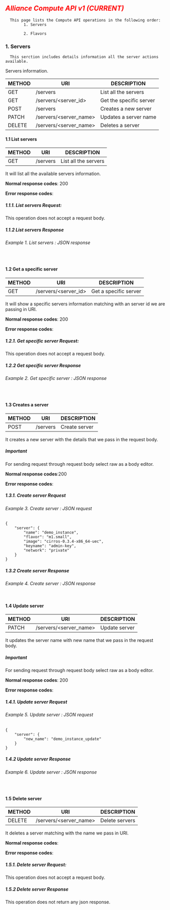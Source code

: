 ## *<font color='red'>Alliance Compute API v1 (CURRENT)</font>*
      
      This page lists the Compute API operations in the following order: 
            1. Servers
            
            2. Flavors
      
      
###  1. Servers
      
      This serction includes details information all the server actions available.

  <p>
  Servers information.
  </p>


METHOD  |  URI                                        |DESCRIPTION
--------|---------------------------------------------|-------------
GET     | /servers                                    |List all the servers
GET     | /servers/\<server_id>                        |Get the specific server 
POST    | /servers                                    |Creates a new server
PATCH   | /servers/\<server_name>                      |Updates a server name
DELETE  | /servers/\<server_name>                      |Deletes a server



#### 1.1 List servers

METHOD  |  URI                        |DESCRIPTION
--------|---------------------------- |-------------
GET     | /servers                    |List all the servers

<p>
It will list all the available servers information.
</p>

<p><b>Normal response codes</b>: 200
</p>
<p><b>Error response codes</b>: 
</p>
     
##### 1.1.1. List servers Request:

This operation does not accept a request body.

##### 1.1.2 List servers Response

###### Example 1. List servers : JSON response

```


```

#### 1.2  Get a specific server


METHOD  |  URI                        |DESCRIPTION
--------|---------------------------- |-------------
GET     | /servers/<server_id>        |Get a specific server

<p>
It will show a specific servers information matching with an server id we are passing in URI.
</p>

<p><b>Normal response codes</b>: 200 
</p>
<p><b>Error response codes</b>: 
</p>

     
##### 1.2.1. Get specific server Request:

This operation does not accept a request body.


##### 1.2.2 Get specific server Response

###### Example 2. Get specific server : JSON response

```


```

#### 1.3  Creates a server

METHOD  |  URI                        |DESCRIPTION
--------|---------------------------- |-------------
POST    | /servers                    |Create server

<p>
It creates a new server with the details that we pass in the request body.
</p>

##### Important 

<p>
For sending request through request body select raw as a body editor.
</p>

<p><b>Normal response codes</b>:200 
</p>
<p><b>Error response codes</b>: 
</p>

     
##### 1.3.1. Create server Request


###### Example 3. Create server : JSON request

```
{
    "server": {
        "name": "demo_instance",
        "flavor": "m1.small",
        "image": "cirros-0.3.4-x86_64-uec",
        "keyname": "admin-key",
        "network": "private"
    }
} 

```


##### 1.3.2 Create server Response

###### Example 4. Create server : JSON response

```

```

#### 1.4  Update server

METHOD  |  URI                        |DESCRIPTION
--------|---------------------------- |-------------
PATCH   | /servers/<server_name>      |Update server

<p>
It updates the server name with new name that we pass in the request body.
</p>

##### Important 

<p>
For sending request through request body select raw as a body editor.
</p>

<p><b>Normal response codes</b>: 200
</p>
<p><b>Error response codes</b>: 
</p>

     
##### 1.4.1. Update server Request


###### Example 5. Update server : JSON request

```
{
    "server": {
        "new_name": "demo_instance_update"
    }
} 

```


##### 1.4.2 Update server Response

###### Example 6. Update server : JSON response

```


```

#### 1.5  Delete server


METHOD  |  URI                        |DESCRIPTION
--------|---------------------------- |-------------
DELETE  | /servers/<server_name>      |Delete servers

<p>
It deletes a server matching with the name we pass in URI.
</p>

<p><b>Normal response codes</b>: 
</p>
<p><b>Error response codes</b>: 
</p>

     
##### 1.5.1. Delete server Request:

This operation does not accept a request body.


##### 1.5.2 Delete server Response

This operation does not return any json response.



